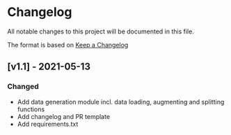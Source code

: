 # Changelog

All notable changes to this project will be documented in this file.

The format is based on [Keep a Changelog](https://keepachangelog.com/en/1.0.0/)

## [v1.1] - 2021-05-13

### Changed

- Add data generation module incl. data loading, augmenting and splitting functions
- Add changelog and PR template
- Add requirements.txt

